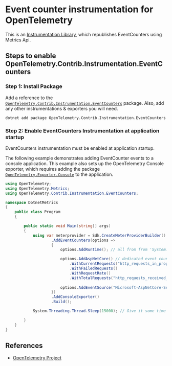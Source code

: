 # Event counter instrumentation for OpenTelemetry

This is an
[Instrumentation Library](https://github.com/open-telemetry/opentelemetry-specification/blob/main/specification/glossary.md#instrumentation-library),
which republishes EventCounters using Metrics Api. 

## Steps to enable OpenTelemetry.Contrib.Instrumentation.EventCounters

### Step 1: Install Package

Add a reference to the
[`OpenTelemetry.Contrib.Instrumentation.EventCounters`](https://www.nuget.org/packages/OpenTelemetry.Contrib.Instrumentation.EventCounters)
package. Also, add any other instrumentations & exporters you will need.

```shell
dotnet add package OpenTelemetry.Contrib.Instrumentation.EventCounters
```

### Step 2: Enable EventCounters Instrumentation at application startup

EventCounters instrumentation must be enabled at application startup.

The following example demonstrates adding EventCounter events to a
console application. This example also sets up the OpenTelemetry Console
exporter, which requires adding the package
[`OpenTelemetry.Exporter.Console`](https://www.nuget.org/packages/OpenTelemetry.Exporter.Console)
to the application.

```csharp
using OpenTelemetry;
using OpenTelemetry.Metrics;
using OpenTelemetry.Contrib.Instrumentation.EventCounters;

namespace DotnetMetrics
{
    public class Program
    {

        public static void Main(string[] args)
        {
            using var meterprovider = Sdk.CreateMeterProviderBuilder()
                    .AddEventCounters(options =>
                    {
                        options.AddRuntime(); // all from from 'System.Runtime'

                        options.AddAspNetCore() // dedicated event counters with optional mapped metric name
                            .WithCurrentRequests("http_requests_in_progress")
                            .WithFailedRequests()
                            .WithRequestRate()
                            .WithTotalRequests("http_requests_received_total");
                        
                        options.AddEventSource("Microsoft-AspNetCore-Server-Kestrel", "total-connections"); // add any other event counter
                    })
                    .AddConsoleExporter()
                    .Build();

            System.Threading.Thread.Sleep(15000); // Give it some time to record metrics

        }
    }
}
```

## References

* [OpenTelemetry Project](https://opentelemetry.io/)
